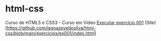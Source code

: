 # html-css
 Curso de HTML5 e CSS3 - Curso em Vídeo
<a href="https://iagoazevedosilva.github.io/html-css/exercicios/ex001/index.html">Executar exercício 001</a>
(Site)[https://github.com/iagoazevedosilva/html-css/blob/main/exercicios/ex001/index.html]